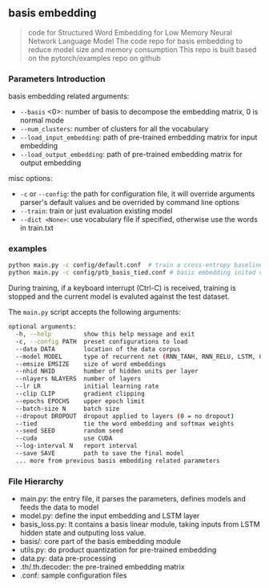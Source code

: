 ## basis embedding
> code for Structured Word Embedding for Low Memory Neural Network Language Model
The code repo for basis embedding to reduce model size and memory consumption
This repo is built based on the pytorch/examples repo on github

### Parameters Introduction
basis embedding related arguments:
  - `--basis` <0>: number of basis to decompose the embedding matrix, 0 is normal mode
  - `--num_clusters`: number of clusters for all the vocabulary
  - `--load_input_embedding`: path of pre-trained embedding matrix for input embedding
  - `--load_output_embedding`: path of pre-trained embedding matrix for output embedding

misc options:
  - `-c` or `--config`: the path for configuration file, it will override arguments parser's
  default values and be overrided by command line options
  - `--train`: train or just evaluation existing model
  - `--dict <None>`: use vocabulary file if specified, otherwise use the words in train.txt

### examples

```bash
python main.py -c config/default.conf  # train a cross-entropy baseline
python main.py -c config/ptb_basis_tied.conf # basis embedding inited via tied embedding on ptb
```
During training, if a keyboard interrupt (Ctrl-C) is received,
training is stopped and the current model is evaluted against the test dataset.

The `main.py` script accepts the following arguments:

```bash
optional arguments:
  -h, --help         show this help message and exit
  -c, --config PATH  preset configurations to load
  --data DATA        location of the data corpus
  --model MODEL      type of recurrent net (RNN_TANH, RNN_RELU, LSTM, GRU)
  --emsize EMSIZE    size of word embeddings
  --nhid NHID        humber of hidden units per layer
  --nlayers NLAYERS  number of layers
  --lr LR            initial learning rate
  --clip CLIP        gradient clipping
  --epochs EPOCHS    upper epoch limit
  --batch-size N     batch size
  --dropout DROPOUT  dropout applied to layers (0 = no dropout)
  --tied             tie the word embedding and softmax weights
  --seed SEED        random seed
  --cuda             use CUDA
  --log-interval N   report interval
  --save SAVE        path to save the final model
  ... more from previous basis embedding related parameters
```


### File Hierarchy

- main.py: the entry file, it parses the parameters, defines models
and feeds the data to model
- model.py: define the input embedding and LSTM layer
- basis_loss.py: It contains a basis linear module, taking inputs from LSTM hidden state and outputing loss value.
- basis/: core part of the basis embedding module
- utils.py: do product quantization for pre-trained embedding
- data.py: data pre-processing
- .th/.th.decoder: the pre-trained embedding matrix
- .conf: sample configuration files
